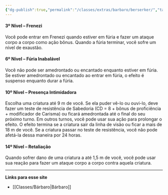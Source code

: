 ```yaml
---
{"dg-publish":true,"permalink":"/classes/extras/barbaro/berserker/","tags":["Sub-Classes Bárbaros"],"created":"2024-07-23T08:29:11.000-03:00"}
---
```



#### 3º Nível – Frenezi
Você pode entrar em Frenezi quando estiver em fúria e fazer um ataque corpo a corpo como ação bônus. Quando a fúria terminar, você sofre um nível de exaustão.

#### 6º Nível – Fúria Inabalável  
Você não pode ser amedrontado ou encantado enquanto estiver em fúria. Se estiver amedrontado ou encantado ao entrar em fúria, o efeito é suspenso enquanto durar a fúria.

#### 10º Nível – Presença Intimidadora  
Escolha uma criatura até 9 m de você. Se ela puder vê-lo ou ouvi-lo, deve fazer um teste de resistência de Sabedoria (CD = 8 + bônus de proficiência + modificador de Carisma) ou ficará amedrontada até o final do seu próximo turno. Em outros turnos, você pode usar sua ação para prolongar o efeito. O efeito termina se a criatura sair da linha de visão ou ficar a mais de 18 m de você. Se a criatura passar no teste de resistência, você não pode afetá-la dessa maneira por 24 horas.

#### 14º Nível – Retaliação
Quando sofrer dano de uma criatura a até 1,5 m de você, você pode usar sua reação para fazer um ataque corpo a corpo contra aquela criatura.
___
**Links para esse site**
- [[Classes/Bárbaro\|Bárbaro]]